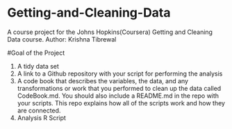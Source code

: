 # Getting-and-Cleaning-Data
A course project for the Johns Hopkins(Coursera)  Getting and Cleaning Data course.
Author: Krishna Tibrewal

#Goal of the Project

   1. A tidy data set
   2. A link to a Github repository with your script for performing the analysis
   3. A code book that describes the variables, the data, and any transformations or work that you performed to clean up the data called CodeBook.md. You should also include a README.md         in the repo with your scripts. This repo explains how all of the scripts work and how they are connected.
   4. Analysis R Script
